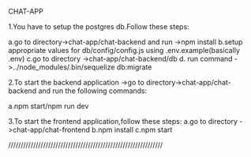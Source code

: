 CHAT-APP

1.You have to setup the postgres db.Follow these steps:

a.go to directory->chat-app/chat-backend and run ->npm install
b.setup appropriate values for db/config/config.js using .env.example(basically
.env)
c.go to directory ->chat-app/chat-backend/db
d. run command ->../node_modules/.bin/sequelize db:migrate

2.To start the backend application ->go to directory->chat-app/chat-backend and run the following commands:

a.npm start/npm run dev

3.To start the frontend application,follow these steps:
a.go to directory ->chat-app/chat-frontend
b.npm install
c.npm start

//////////////////////////////////////////////////////////////
